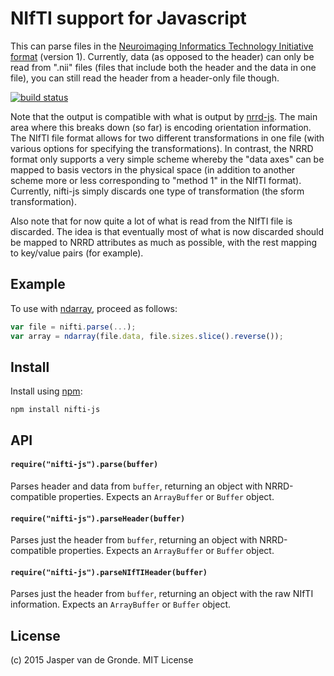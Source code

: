 NIfTI support for Javascript
===========================

This can parse files in the [Neuroimaging Informatics Technology Initiative format](http://nifti.nimh.nih.gov/) (version 1). Currently, data (as opposed to the header) can only be read from ".nii" files (files that include both the header and the data in one file), you can still read the header from a header-only file though. 

[![build status](https://secure.travis-ci.org/jaspervdg/nifti-js.png)](http://travis-ci.org/jaspervdg/nifti-js)

Note that the output is compatible with what is output by [nrrd-js](https://github.com/jaspervdg/nrrd-js). The main area where this breaks down (so far) is encoding orientation information. The NIfTI file format allows for two different transformations in one file (with various options for specifying the transformations). In contrast, the NRRD format only supports a very simple scheme whereby the "data axes" can be mapped to basis vectors in the physical space (in addition to another scheme more or less corresponding to "method 1" in the NIfTI format). Currently, nifti-js simply discards one type of transformation (the sform transformation).

Also note that for now quite a lot of what is read from the NIfTI file is discarded. The idea is that eventually most of what is now discarded should be mapped to NRRD attributes as much as possible, with the rest mapping to key/value pairs (for example).

## Example
To use with [ndarray](https://github.com/mikolalysenko/ndarray), proceed as follows:

```javascript
var file = nifti.parse(...);
var array = ndarray(file.data, file.sizes.slice().reverse());
```

## Install
Install using [npm](https://www.npmjs.com/):

    npm install nifti-js

## API

#### `require("nifti-js").parse(buffer)`
Parses header and data from `buffer`, returning an object with NRRD-compatible properties. Expects an `ArrayBuffer` or `Buffer` object.

#### `require("nifti-js").parseHeader(buffer)`
Parses just the header from `buffer`, returning an object with NRRD-compatible properties. Expects an `ArrayBuffer` or `Buffer` object.

#### `require("nifti-js").parseNIfTIHeader(buffer)`
Parses just the header from `buffer`, returning an object with the raw NIfTI information. Expects an `ArrayBuffer` or `Buffer` object.

## License
(c) 2015 Jasper van de Gronde. MIT License
